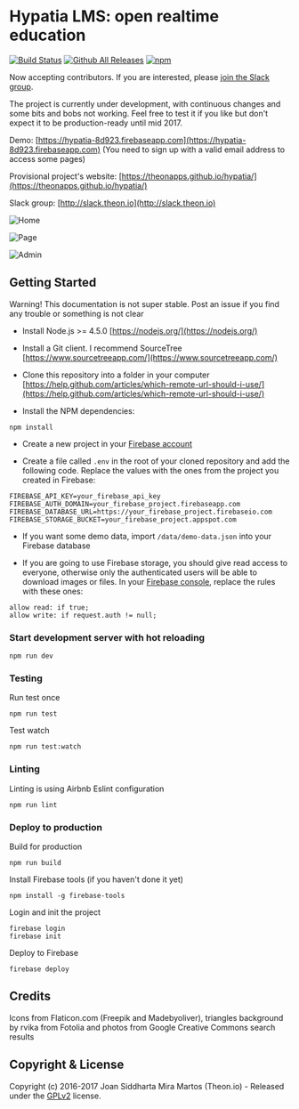 # Hypatia LMS: open realtime education

[![Build Status](https://travis-ci.org/theonapps/hypatia.svg?branch=master)](https://travis-ci.org/theonapps/hypatia)
[![Github All Releases](https://img.shields.io/github/downloads/atom/atom/total.svg)]()
[![npm](https://img.shields.io/aur/license/yaourt.svg)]()

Now accepting contributors. If you are interested, please [join the Slack group](http://slack.theon.io).

The project is currently under development, with continuous changes and some bits and bobs not working. Feel free to test it if you like but don't expect it to be production-ready until mid 2017.

Demo: [https://hypatia-8d923.firebaseapp.com](https://hypatia-8d923.firebaseapp.com) (You need to sign up with a valid email address to access some pages)

Provisional project's website: [https://theonapps.github.io/hypatia/](https://theonapps.github.io/hypatia/)

Slack group: [http://slack.theon.io](http://slack.theon.io)

![Home](https://firebasestorage.googleapis.com/v0/b/hypatia-8d923.appspot.com/o/screenshots%2Fhome.jpg?alt=media&token=1421d0c1-97ad-486c-b040-695e128a9e4a)

![Page](https://firebasestorage.googleapis.com/v0/b/hypatia-8d923.appspot.com/o/screenshots%2Fpage.jpg?alt=media&token=4aa59160-68d2-46b0-a2f0-35740ecde21d)

![Admin](https://firebasestorage.googleapis.com/v0/b/hypatia-8d923.appspot.com/o/screenshots%2Fadmin.jpg?alt=media&token=6911a15b-d0ca-4bc0-8fd0-619d92c97706)

## Getting Started

Warning! This documentation is not super stable. Post an issue if you find any trouble or something is not clear

- Install Node.js >= 4.5.0 [https://nodejs.org/](https://nodejs.org/)

- Install a Git client. I recommend SourceTree [https://www.sourcetreeapp.com/](https://www.sourcetreeapp.com/)

- Clone this repository into a folder in your computer [https://help.github.com/articles/which-remote-url-should-i-use/](https://help.github.com/articles/which-remote-url-should-i-use/)

- Install the NPM dependencies:

````
npm install
````

- Create a new project in your [Firebase account](http://firebase.google.com)

- Create a file called `.env` in the root of your cloned repository and add the following code. Replace the values with the ones from the project you created in Firebase:

````
FIREBASE_API_KEY=your_firebase_api_key
FIREBASE_AUTH_DOMAIN=your_firebase_project.firebaseapp.com
FIREBASE_DATABASE_URL=https://your_firebase_project.firebaseio.com
FIREBASE_STORAGE_BUCKET=your_firebase_project.appspot.com
````

- If you want some demo data, import `/data/demo-data.json` into your Firebase database

- If you are going to use Firebase storage, you should give read access to everyone, otherwise only the authenticated users will be able to download images or files. In your [Firebase console](https://console.firebase.google.com), replace the rules with these ones:

````
allow read: if true;
allow write: if request.auth != null;
````

### Start development server with hot reloading

````
npm run dev
````

### Testing

Run test once

````
npm run test
````

Test watch

````
npm run test:watch
````

### Linting

Linting is using Airbnb Eslint configuration

````
npm run lint
````

### Deploy to production

Build for production

````
npm run build
````

Install Firebase tools (if you haven't done it yet)

````
npm install -g firebase-tools
````

Login and init the project

````
firebase login
firebase init
````

Deploy to Firebase

````
firebase deploy
````

## Credits

Icons from Flaticon.com (Freepik and Madebyoliver), triangles background by rvika from Fotolia and photos from Google Creative Commons search results

## Copyright & License

Copyright (c) 2016-2017 Joan Siddharta Mira Martos (Theon.io) - Released under the [GPLv2](https://www.gnu.org/licenses/old-licenses/gpl-2.0.html) license.
